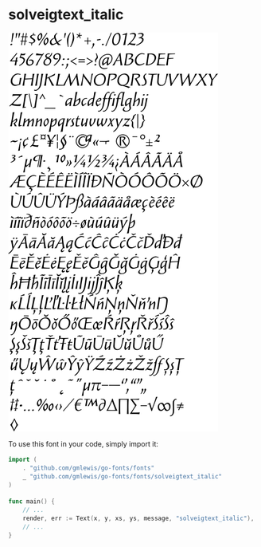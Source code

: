# solveigtext_italic

![solveigtext_italic](solveigtext_italic.png)

To use this font in your code, simply import it:

```go
import (
	. "github.com/gmlewis/go-fonts/fonts"
	_ "github.com/gmlewis/go-fonts/fonts/solveigtext_italic"
)

func main() {
	// ...
	render, err := Text(x, y, xs, ys, message, "solveigtext_italic"),
	// ...
}
```
